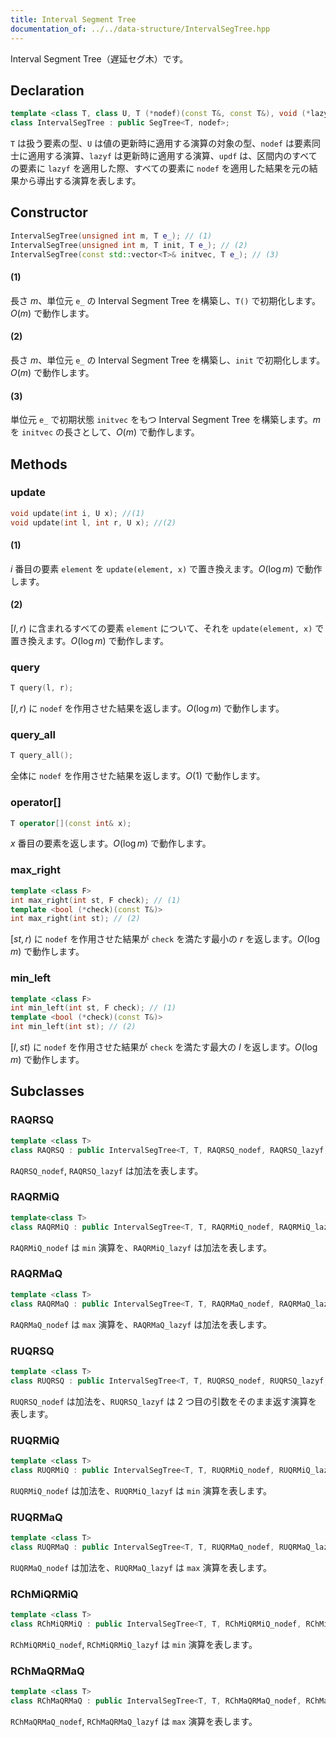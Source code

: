 ```yaml
---
title: Interval Segment Tree
documentation_of: ../../data-structure/IntervalSegTree.hpp
---
```


Interval Segment Tree（遅延セグ木）です。

## Declaration
```cpp
template <class T, class U, T (*nodef)(const T&, const T&), void (*lazyf)(U&, const U&), void (*updf)(T&, const U&, const unsigned int&)>
class IntervalSegTree : public SegTree<T, nodef>;
```

`T` は扱う要素の型、`U` は値の更新時に適用する演算の対象の型、`nodef` は要素同士に適用する演算、`lazyf` は更新時に適用する演算、`updf` は、区間内のすべての要素に `lazyf` を適用した際、すべての要素に `nodef` を適用した結果を元の結果から導出する演算を表します。

## Constructor
```cpp
IntervalSegTree(unsigned int m, T e_); // (1)
IntervalSegTree(unsigned int m, T init, T e_); // (2)
IntervalSegTree(const std::vector<T>& initvec, T e_); // (3)
```

#### (1)
長さ $m$、単位元 `e_` の Interval Segment Tree を構築し、`T()` で初期化します。$O(m)$ で動作します。

#### (2)
長さ $m$、単位元 `e_` の Interval Segment Tree を構築し、`init` で初期化します。$O(m)$ で動作します。

#### (3)
単位元 `e_` で初期状態 `initvec` をもつ Interval Segment Tree を構築します。$m$ を `initvec` の長さとして、$O(m)$ で動作します。

## Methods

### update
```cpp
void update(int i, U x); //(1)
void update(int l, int r, U x); //(2)
```

#### (1)
$i$ 番目の要素 `element` を `update(element, x)` で置き換えます。$O(\log m)$ で動作します。

#### (2)
$[l, r)$ に含まれるすべての要素 `element` について、それを `update(element, x)` で置き換えます。$O(\log m)$ で動作します。

### query
```cpp
T query(l, r);
```

$[l, r)$ に `nodef` を作用させた結果を返します。$O(\log m)$ で動作します。

### query_all
```cpp
T query_all();
```

全体に `nodef` を作用させた結果を返します。$O(1)$ で動作します。

### operator[]
```cpp
T operator[](const int& x);
```

$x$ 番目の要素を返します。$O(\log m)$ で動作します。

### max_right
```cpp
template <class F>
int max_right(int st, F check); // (1)
template <bool (*check)(const T&)>
int max_right(int st); // (2)
```

$[st, r)$ に `nodef` を作用させた結果が `check` を満たす最小の $r$ を返します。$O(\log m)$ で動作します。

### min_left
```cpp
template <class F>
int min_left(int st, F check); // (1)
template <bool (*check)(const T&)>
int min_left(int st); // (2)
```

$[l, st)$ に `nodef` を作用させた結果が `check` を満たす最大の $l$ を返します。$O(\log m)$ で動作します。

## Subclasses

### RAQRSQ
```cpp
template <class T>
class RAQRSQ : public IntervalSegTree<T, T, RAQRSQ_nodef, RAQRSQ_lazyf, RAQRSQ_updf>;
```

`RAQRSQ_nodef`, `RAQRSQ_lazyf` は加法を表します。

### RAQRMiQ
```cpp
template<class T>
class RAQRMiQ : public IntervalSegTree<T, T, RAQRMiQ_nodef, RAQRMiQ_lazyf, RAQRMiQ_updf>;
```

`RAQRMiQ_nodef` は `min` 演算を、`RAQRMiQ_lazyf` は加法を表します。

### RAQRMaQ
```cpp
template <class T>
class RAQRMaQ : public IntervalSegTree<T, T, RAQRMaQ_nodef, RAQRMaQ_lazyf, RAQRMaQ_updf>;
```

`RAQRMaQ_nodef` は `max` 演算を、`RAQRMaQ_lazyf` は加法を表します。

### RUQRSQ
```cpp
template <class T>
class RUQRSQ : public IntervalSegTree<T, T, RUQRSQ_nodef, RUQRSQ_lazyf, RUQRSQ_updf>;
```

`RUQRSQ_nodef` は加法を、`RUQRSQ_lazyf` は 2 つ目の引数をそのまま返す演算を表します。

### RUQRMiQ
```cpp
template <class T>
class RUQRMiQ : public IntervalSegTree<T, T, RUQRMiQ_nodef, RUQRMiQ_lazyf, RUQRMiQ_updf>;
```

`RUQRMiQ_nodef` は加法を、`RUQRMiQ_lazyf` は `min` 演算を表します。

### RUQRMaQ
```cpp
template <class T>
class RUQRMaQ : public IntervalSegTree<T, T, RUQRMaQ_nodef, RUQRMaQ_lazyf, RUQRMaQ_updf>;
```

`RUQRMaQ_nodef` は加法を、`RUQRMaQ_lazyf` は `max` 演算を表します。

### RChMiQRMiQ
```cpp
template <class T>
class RChMiQRMiQ : public IntervalSegTree<T, T, RChMiQRMiQ_nodef, RChMiQRMiQ_lazyf, RChMiQRMiQ_updf>;
```

`RChMiQRMiQ_nodef`, `RChMiQRMiQ_lazyf` は `min` 演算を表します。

### RChMaQRMaQ
```cpp
template <class T>
class RChMaQRMaQ : public IntervalSegTree<T, T, RChMaQRMaQ_nodef, RChMaQRMaQ_lazyf, RChMaQRMaQ_updf>;
```

`RChMaQRMaQ_nodef`, `RChMaQRMaQ_lazyf` は `max` 演算を表します。